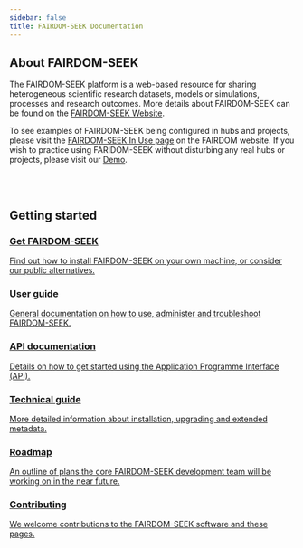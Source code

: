 ```yaml
---
sidebar: false
title: FAIRDOM-SEEK Documentation
---
```


## About FAIRDOM-SEEK

The FAIRDOM-SEEK platform is a web-based resource for sharing heterogeneous scientific research datasets,
models or simulations, processes and research outcomes. More details about FAIRDOM-SEEK can be found on the [FAIRDOM-SEEK Website](https://seek4science.org).

To see examples of FAIRDOM-SEEK being configured in hubs and projects, please visit the [FAIRDOM-SEEK In Use page](https://fair-dom.org/fairdom-in-use/) on the FAIRDOM website.
If you wish to practice using FARIDOM-SEEK without disturbing any real hubs or projects, please visit our [Demo](https://demo.seek4science.org).

<br /><br />

## Getting started

<div class="mb-5 row row-cols-1 row-cols-md-2 row-cols-lg-3 gy-4 navigation-tiles">
    <div class="col d-grid">
        <a role="button" class="btn py-3 fs-4 section-title" href="{{ '/get-seek' | relative_url }}"><h3 class=""><i class="fa-solid fa-magnifying-glass-chart fa-1x"></i> Get FAIRDOM-SEEK</h3>
        <p>Find out how to install FAIRDOM-SEEK on your own machine, or consider our public alternatives.</p>
        </a>
    </div>
    <div class="col d-grid">
        <a role="button" class="btn py-3 fs-4 section-title" href="{{ '/help/user-guide' | relative_url }}"><h3><i class="fa-solid fa-user-group fa-1x"></i> <i class="fa-solid fa-book fa-1x"></i> User guide</h3>
        <p>General documentation on how to use, administer and troubleshoot FAIRDOM-SEEK.</p>
        </a>
    </div>
    <div class="col d-grid">
        <a role="button" class="btn py-3 fs-4 section-title" href="{{ '/help/user-guide/api' | relative_url }}"><h3><i class="fa-solid fa-cloud fa-1x"></i>   API documentation</h3>
        <p>Details on how to get started using the Application Programme Interface (API).</p>
        </a>
    </div>
    <div class="col d-grid">
        <a role="button" class="btn py-3 fs-4 section-title" href="{{ '/tech/' | relative_url }}"><h3><i class="fa-solid fa-wrench fa-1x"></i> <i class="fa-solid fa-book-atlas fa-1x"></i> Technical guide</h3>
        <p>More detailed information about installation, upgrading and extended metadata.</p>
        </a>
    </div>
    <div class="col d-grid">
        <a role="button" class="btn py-3 fs-4 section-title" href="{{ '/tech/roadmap' | relative_url }}"><h3><i class="fa-solid fa-map-location-dot fa-1x"></i>  Roadmap</h3>
        <p>An outline of plans the core FAIRDOM-SEEK development team will be working on in the near future.</p>
        </a>
    </div>
    <div class="col d-grid">
        <a role="button" class="btn py-3 fs-4 section-title" href="{{ '/tech/contributing' | relative_url }}"><h3><i class="fa-solid fa-truck-fast fa-1x"></i>  Contributing</h3>
        <p>We welcome contributions to the FAIRDOM-SEEK software and these pages.</p>
        </a>
    </div>
</div>

<script type="text/javascript">
    var pagetitle = document.getElementById("intro").querySelector("h1");
    if (pagetitle) {
        pagetitle.textContent = "{{ site.instance_name }} Documentation";
    }
</script>

